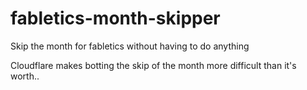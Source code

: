 # fabletics-month-skipper

Skip the month for fabletics without having to do anything

Cloudflare makes botting the skip of the month more difficult than it's worth..
